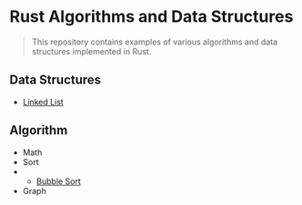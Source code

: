 # Rust Algorithms and Data Structures


>This repository contains examples of various algorithms and data structures implemented in Rust.


## Data Structures

- [Linked List](https://github.com/kyunghyunHan/rust_algorithm/blob/main/src/data_structure/linked_list/linked_list.md)

## Algorithm
- Math
- Sort
- - [Bubble Sort]()
- Graph